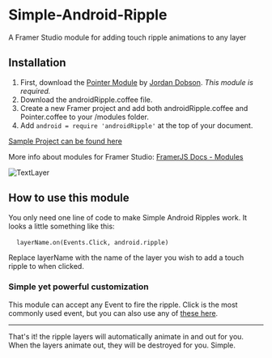 # Simple-Android-Ripple
A Framer Studio module for adding touch ripple animations to any layer

## Installation

1. First, download the [Pointer Module](http://framerco.de/post/130291848269/module-pointer-helper-class-this-module-helps-you) by [Jordan Dobson](https://twitter.com/jordandobson). *This module is required.*
2. Download the androidRipple.coffee file.
2. Create a new Framer project and add both androidRipple.coffee and Pointer.coffee to your /modules folder.
3. Add `android = require 'androidRipple'` at the top of your document.

[Sample Project can be found here](http://share.framerjs.com/aqzkcamx0iqw/)

More info about modules for Framer Studio: [FramerJS Docs - Modules](http://framerjs.com/docs/#modules)

![TextLayer](https://raw.githubusercontent.com/imaaronjames/Simple-Android-Ripple/master/androidRipple-Sample-Project.framer/images/sample-code.png)

## How to use this module
You only need one line of code to make Simple Android Ripples work. It looks a little something like this:

&nbsp;&nbsp;&nbsp;&nbsp;`layerName.on(Events.Click, android.ripple)`

Replace layerName with the name of the layer you wish to add a touch ripple to when clicked.

### Simple yet powerful customization
This module can accept any Event to fire the ripple. Click is the most commonly used event, but you can also use any of [these here](http://framerjs.com/docs/#events.events).

___
That's it! the ripple layers will automatically animate in and out for you. When the layers animate out, they will be destroyed for you. Simple.
